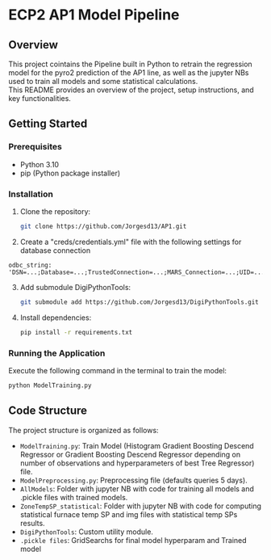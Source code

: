# ECP2 AP1 Model Pipeline

## Overview

This project cointains the Pipeline built in Python to retrain the regression model for the pyro2 prediction of the AP1 line, as well as the jupyter NBs used to train all models and some statistical calculations.
<br>
 This README provides an overview of the project, setup instructions, and key functionalities.


## Getting Started

### Prerequisites

- Python 3.10
- pip (Python package installer)

### Installation

1. Clone the repository:
   ```bash
   git clone https://github.com/Jorgesd13/AP1.git
   ```
   
2. Create a "creds/credentials.yml" file with the following settings for database connection
```
odbc_string: 'DSN=...;Database=...;TrustedConnection=...;MARS_Connection=...;UID=...;PWD=...'
```
   
3. Add submodule DigiPythonTools:
   ```bash
   git submodule add https://github.com/Jorgesd13/DigiPythonTools.git
   ```

4. Install dependencies:
   ```bash
   pip install -r requirements.txt
   ```

### Running the Application

Execute the following command in the terminal to train the model:

```bash
python ModelTraining.py
```


## Code Structure

The project structure is organized as follows:

- `ModelTraining.py`: Train Model (Histogram Gradient Boosting Descend Regressor or Gradient Boosting Descend Regressor depending on number of observations and hyperparameters of best Tree Regressor) file.
- `ModelPreprocessing.py`: Preprocessing file (defaults queries 5 days).
- `AllModels`: Folder with jupyter NB with code for training all models and .pickle files with trained models.
- `ZoneTempSP_statistical`: Folder with jupyter NB with code for computing statistical furnace temp SP and img files with statistical temp SPs results.
- `DigiPythonTools`: Custom utility module.
- `.pickle files`: GridSearchs for final model hyperparam and Trained model

